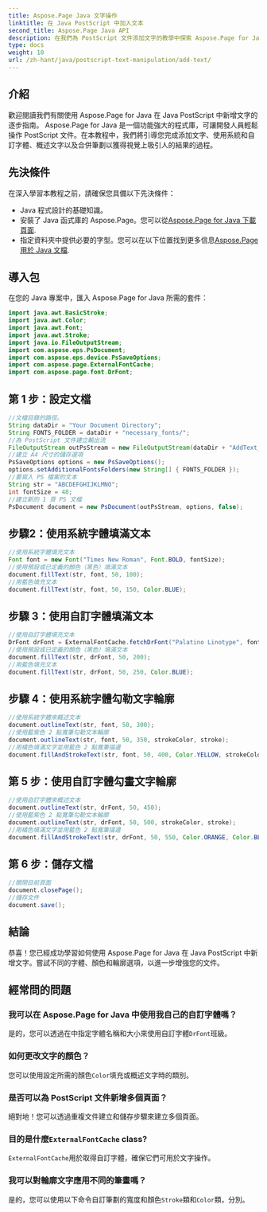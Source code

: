 ```yaml
---
title: Aspose.Page Java 文字操作
linktitle: 在 Java PostScript 中加入文本
second_title: Aspose.Page Java API
description: 在我們為 PostScript 文件添加文字的教學中探索 Aspose.Page for Java 的強大功能。學習輕鬆使用系統和自訂字體。
type: docs
weight: 10
url: /zh-hant/java/postscript-text-manipulation/add-text/
---
```

## 介紹
歡迎閱讀我們有關使用 Aspose.Page for Java 在 Java PostScript 中新增文字的逐步指南。 Aspose.Page for Java 是一個功能強大的程式庫，可讓開發人員輕鬆操作 PostScript 文件。在本教程中，我們將引導您完成添加文字、使用系統和自訂字體、概述文字以及合併筆劃以獲得視覺上吸引人的結果的過程。
## 先決條件
在深入學習本教程之前，請確保您具備以下先決條件：
- Java 程式設計的基礎知識。
- 安裝了 Java 函式庫的 Aspose.Page。您可以從[Aspose.Page for Java 下載頁面](https://releases.aspose.com/page/java/).
- 指定資料夾中提供必要的字型。您可以在以下位置找到更多信息[Aspose.Page 用於 Java 文檔](https://reference.aspose.com/page/java/).
## 導入包
在您的 Java 專案中，匯入 Aspose.Page for Java 所需的套件：
```java
import java.awt.BasicStroke;
import java.awt.Color;
import java.awt.Font;
import java.awt.Stroke;
import java.io.FileOutputStream;
import com.aspose.eps.PsDocument;
import com.aspose.eps.device.PsSaveOptions;
import com.aspose.page.ExternalFontCache;
import com.aspose.page.font.DrFont;
```
## 第 1 步：設定文檔
```java
//文檔目錄的路徑。
String dataDir = "Your Document Directory";
String FONTS_FOLDER = dataDir + "necessary_fonts/";
//為 PostScript 文件建立輸出流
FileOutputStream outPsStream = new FileOutputStream(dataDir + "AddText_outPS.ps");
//建立 A4 尺寸的儲存選項
PsSaveOptions options = new PsSaveOptions();
options.setAdditionalFontsFolders(new String[] { FONTS_FOLDER });
//要寫入 PS 檔案的文本
String str = "ABCDEFGHIJKLMNO";
int fontSize = 48;
//建立新的 1 頁 PS 文檔
PsDocument document = new PsDocument(outPsStream, options, false);
```
## 步驟2：使用系統字體填滿文本
```java
//使用系統字體填充文本
Font font = new Font("Times New Roman", Font.BOLD, fontSize);
//使用預設或已定義的顏色（黑色）填滿文本
document.fillText(str, font, 50, 100);
//用藍色填充文本
document.fillText(str, font, 50, 150, Color.BLUE);
```
## 步驟 3：使用自訂字體填滿文本
```java
//使用自訂字體填充文本
DrFont drFont = ExternalFontCache.fetchDrFont("Palatino Linotype", fontSize, Font.PLAIN);
//使用預設或已定義的顏色（黑色）填滿文本
document.fillText(str, drFont, 50, 200);
//用藍色填充文本
document.fillText(str, drFont, 50, 250, Color.BLUE);
```
## 步驟 4：使用系統字體勾勒文字輪廓
```java
//使用系統字體來概述文本
document.outlineText(str, font, 50, 300);
//使用藍紫色 2 點寬筆勾勒文本輪廓
document.outlineText(str, font, 50, 350, strokeColor, stroke);
//用橘色填滿文字並用藍色 2 點寬筆描邊
document.fillAndStrokeText(str, font, 50, 400, Color.YELLOW, strokeColor, stroke);
```
## 第 5 步：使用自訂字體勾畫文字輪廓
```java
//使用自訂字體來概述文本
document.outlineText(str, drFont, 50, 450);
//使用藍紫色 2 點寬筆勾勒文本輪廓
document.outlineText(str, drFont, 50, 500, strokeColor, stroke);
//用橘色填滿文字並用藍色 2 點寬筆描邊
document.fillAndStrokeText(str, drFont, 50, 550, Color.ORANGE, Color.BLUE, stroke);
```
## 第 6 步：儲存文檔
```java
//關閉目前頁面
document.closePage();
//儲存文件
document.save();
```
## 結論
恭喜！您已經成功學習如何使用 Aspose.Page for Java 在 Java PostScript 中新增文字。嘗試不同的字體、顏色和輪廓選項，以進一步增強您的文件。
## 經常問的問題
### 我可以在 Aspose.Page for Java 中使用我自己的自訂字體嗎？
是的，您可以透過在中指定字體名稱和大小來使用自訂字體`DrFont`班級。
### 如何更改文字的顏色？
您可以使用設定所需的顏色`Color`填充或概述文字時的類別。
### 是否可以為 PostScript 文件新增多個頁面？
絕對地！您可以透過重複文件建立和儲存步驟來建立多個頁面。
### 目的是什麼`ExternalFontCache` class?
`ExternalFontCache`用於取得自訂字體，確保它們可用於文字操作。
### 我可以對輪廓文字應用不同的筆畫嗎？
是的，您可以使用以下命令自訂筆劃的寬度和顏色`Stroke`類和`Color`類，分別。